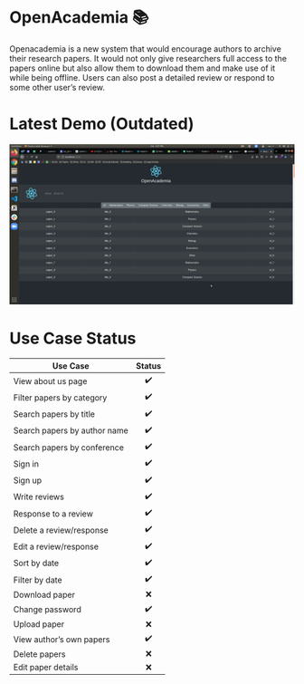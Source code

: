 # OpenAcademia :books:
Openacademia is a new system that would encourage authors to archive their research papers. It would not only give researchers full access to the papers online but also allow them to download them and make use of it while being offline. Users can also post a detailed review or respond to some other user’s review.

# Latest Demo (Outdated)
![DEMO_GIF](media/openacademia.gif)

# Use Case Status
Use Case | Status
------------ | :------------:
View about us page | :heavy_check_mark:
Filter papers by category | :heavy_check_mark:
Search papers by title | :heavy_check_mark:
Search papers by author name | :heavy_check_mark:
Search papers by conference | :heavy_check_mark:
Sign in | :heavy_check_mark:
Sign up | :heavy_check_mark:
Write reviews | :heavy_check_mark:
Response to a review | :heavy_check_mark:
Delete a review/response | :heavy_check_mark:
Edit a review/response | :heavy_check_mark:
Sort by date | :heavy_check_mark:
Filter by date | :heavy_check_mark:
Download paper | :x: 
Change password | :heavy_check_mark:
Upload paper | :x:
View author’s own papers | :heavy_check_mark:
Delete papers | :x:
Edit paper details | :x:
